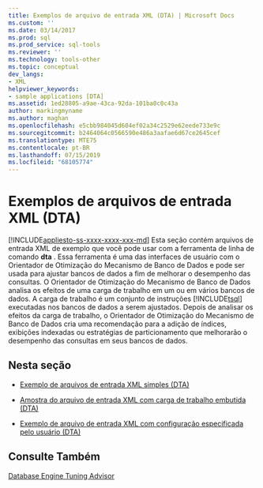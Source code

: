```yaml
---
title: Exemplos de arquivo de entrada XML (DTA) | Microsoft Docs
ms.custom: ''
ms.date: 03/14/2017
ms.prod: sql
ms.prod_service: sql-tools
ms.reviewer: ''
ms.technology: tools-other
ms.topic: conceptual
dev_langs:
- XML
helpviewer_keywords:
- sample applications [DTA]
ms.assetid: 1ed28805-a9ae-43ca-92da-101ba0c0c43a
author: markingmyname
ms.author: maghan
ms.openlocfilehash: e5cbb984045d604ef02a34c2529e62eede733e9c
ms.sourcegitcommit: b2464064c0566590e486a3aafae6d67ce2645cef
ms.translationtype: MTE75
ms.contentlocale: pt-BR
ms.lasthandoff: 07/15/2019
ms.locfileid: "68105774"
---
```

# <a name="xml-input-file-samples-dta"></a>Exemplos de arquivos de entrada XML (DTA)
[!INCLUDE[appliesto-ss-xxxx-xxxx-xxx-md](../../includes/appliesto-ss-xxxx-xxxx-xxx-md.md)]
  Esta seção contém arquivos de entrada XML de exemplo que você pode usar com a ferramenta de linha de comando **dta** . Essa ferramenta é uma das interfaces de usuário com o Orientador de Otimização do Mecanismo de Banco de Dados e pode ser usada para ajustar bancos de dados a fim de melhorar o desempenho das consultas. O Orientador de Otimização do Mecanismo de Banco de Dados analisa os efeitos de uma carga de trabalho em um ou em vários bancos de dados. A carga de trabalho é um conjunto de instruções [!INCLUDE[tsql](../../includes/tsql-md.md)] executadas nos bancos de dados a serem ajustados. Depois de analisar os efeitos da carga de trabalho, o Orientador de Otimização do Mecanismo de Banco de Dados cria uma recomendação para a adição de índices, exibições indexadas ou estratégias de particionamento que melhorarão o desempenho das consultas em seus bancos de dados.  
  
## <a name="in-this-section"></a>Nesta seção  
  
-   [Exemplo de arquivos de entrada XML simples &#40;DTA&#41;](../../tools/dta/simple-xml-input-file-sample-dta.md)  
  
-   [Amostra do arquivo de entrada XML com carga de trabalho embutida &#40;DTA&#41;](../../tools/dta/xml-input-file-sample-with-inline-workload-dta.md)  
  
-   [Exemplo de arquivo de entrada XML com configuração especificada pelo usuário &#40;DTA&#41;](../../tools/dta/xml-input-file-sample-with-user-specified-configuration-dta.md)  
  
## <a name="see-also"></a>Consulte Também  
 [Database Engine Tuning Advisor](../../relational-databases/performance/database-engine-tuning-advisor.md)  
  
  
